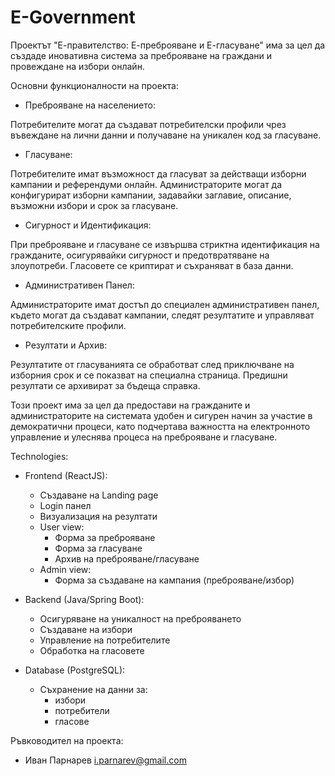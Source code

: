 # E-Government

Проектът "Е-правителство: Е-преброяване и Е-гласуване" има за цел да създаде иновативна система за преброяване на граждани и провеждане на избори онлайн. 

Основни функционалности на проекта:

 - Преброяване на населението:

Потребителите могат да създават потребителски профили чрез въвеждане на лични данни и получаване на уникален код за гласуване.

 - Гласуване:

Потребителите имат възможност да гласуват за действащи изборни кампании и референдуми онлайн.
Администраторите могат да конфигурират изборни кампании, задавайки заглавие, описание, възможни избори и срок за гласуване.

 - Сигурност и Идентификация:

При преброяване и гласуване се извършва стриктна идентификация на гражданите, осигурявайки сигурност и предотвратяване на злоупотреби.
Гласовете се криптират и съхраняват в база данни.

 - Административен Панел:

Администраторите имат достъп до специален административен панел, където могат да създават кампании, 
следят резултатите и управляват потребителските профили.

 - Резултати и Архив:

Резултатите от гласуванията се обработват след приключване на изборния срок и се показват на специална страница.
Предишни резултати се архивират за бъдеща справка.

Този проект има за цел да предостави на гражданите и администраторите на системата удобен и сигурен начин за участие в демократични процеси, 
като подчертава важността на електронното управление и улеснява процеса на преброяване и гласуване.

Technologies:
 - Frontend (ReactJS):
    - Създаване на Landing page
    - Login панел
    - Визуализация на резултати
    - User view:
      - Форма за преброяване
      - Форма за гласуване
      - Архив на преброяване/гласуване
    - Admin view:
      - Форма за създаване на кампания (преброяване/избор)

 - Backend (Java/Spring Boot): 
    - Осигуряване на уникалност на преброяването
    - Създаване на избори
    - Управление на потребителите
    - Обработка на гласовете

 - Database (PostgreSQL):
    - Съхранение на данни за:
        - избори
        - потребители
        - гласове


Ръвководител на проекта:
- Иван Парнарев
i.parnarev@gmail.com
